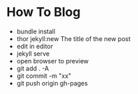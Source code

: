 How To Blog
====

* bundle install
* thor jekyll:new The title of the new post
* edit in editor
* jekyll serve
* open browser to preview
* git add . -A
* git commit -m "xx"
* git push origin gh-pages
